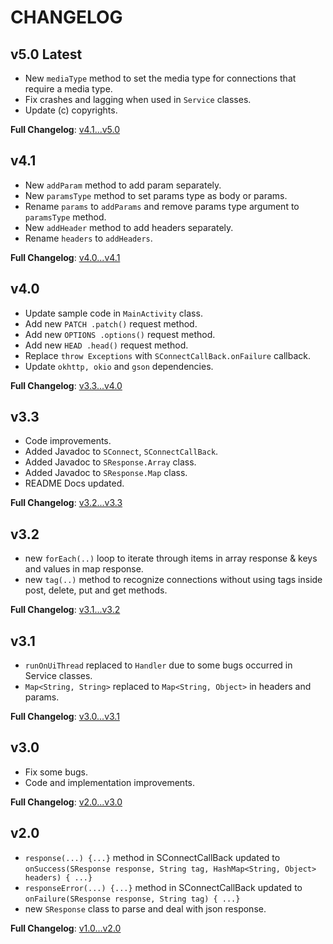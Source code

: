 
# CHANGELOG

## v5.0 Latest

- New `mediaType` method to set the media type for connections that require a media type.
- Fix crashes and lagging when used in `Service` classes.
- Update (c) copyrights.

**Full Changelog**: [v4.1...v5.0](https://github.com/smith8h/SConnect/compare/v4.1...v5.0)

## v4.1

- New `addParam` method to add param separately.
- New `paramsType` method to set params type as body or params.
- Rename `params` to `addParams` and remove params type argument to `paramsType` method.
- New `addHeader` method to add headers separately.
- Rename `headers` to `addHeaders`.

**Full Changelog**: [v4.0...v4.1](https://github.com/smith8h/SConnect/compare/v4.0...v4.1)

## v4.0

- Update sample code in `MainActivity` class.
- Add new `PATCH .patch()` request method.
- Add new `OPTIONS .options()` request method.
- Add new `HEAD .head()` request method.
- Replace `throw Exceptions` with `SConnectCallBack.onFailure` callback.
- Update `okhttp, okio` and `gson` dependencies.

**Full Changelog**: [v3.3...v4.0](https://github.com/smith8h/SConnect/compare/v3.3...v4.0)

## v3.3

- Code improvements.
- Added Javadoc to `SConnect`, `SConnectCallBack`.
- Added Javadoc to `SResponse.Array` class.
- Added Javadoc to `SResponse.Map` class.
- README Docs updated.

**Full Changelog**: [v3.2...v3.3](https://github.com/smith8h/SConnect/compare/v3.2...v3.3)

## v3.2

- new `forEach(..)` loop to iterate through items in array response & keys and values in map response.
- new `tag(..)` method to recognize connections without using tags inside post, delete, put and get methods.

**Full Changelog**: [v3.1...v3.2](https://github.com/smith8h/SConnect/compare/v3.1...v3.2)

## v3.1

- `runOnUiThread` replaced to `Handler` due to some bugs occurred in Service classes.
- `Map<String, String>` replaced to `Map<String, Object>` in headers and params.

**Full Changelog**: [v3.0...v3.1](https://github.com/smith8h/SConnect/compare/v3.0...v3.1)

## v3.0

- Fix some bugs.
- Code and implementation improvements.

**Full Changelog**: [v2.0...v3.0](https://github.com/smith8h/SConnect/compare/v2.0...v3.0)

## v2.0

- `response(...) {...}` method in SConnectCallBack updated to `onSuccess(SResponse response, String tag, HashMap<String, Object> headers) { ...}`
- `responseError(...) {...}` method in SConnectCallBack updated to `onFailure(SResponse response, String tag) { ...}`
- new `SResponse` class to parse and deal with json response.

**Full Changelog**: [v1.0...v2.0](https://github.com/smith8h/SConnect/compare/v1.0...v2.0)
